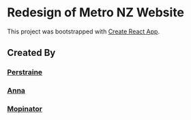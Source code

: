 # Redesign of Metro NZ Website

This project was bootstrapped with [Create React App](https://github.com/facebook/create-react-app).

## Created By
### [Perstraine](https://github.com/perstraine)
### [Anna](https://github.com/annalittler)
### [Mopinator](https://github.com/mopinator)
